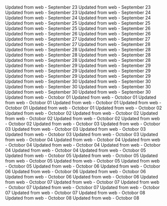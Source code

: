 
Updated from web - September 23 Updated from web - September 23 Updated from web - September 23
Updated from web - September 24 Updated from web - September 24 Updated from web - September 24
Updated from web - September 25 Updated from web - September 25 Updated from web - September 25
Updated from web - September 26 Updated from web - September 26 Updated from web - September 26
Updated from web - September 27 Updated from web - September 27 Updated from web - September 27
Updated from web - September 28 Updated from web - September 28 Updated from web - September 28 Updated from web - September 28 Updated from web - September 28 Updated from web - September 28 Updated from web - September 28
Updated from web - September 29 Updated from web - September 29 Updated from web - September 29 Updated from web - September 29 Updated from web - September 29 Updated from web - September 29
Updated from web - September 30 Updated from web - September 30 Updated from web - September 30 Updated from web - September 30 Updated from web - September 30 Updated from web - September 30
Updated from web - Octobor 01 Updated from web - Octobor 01 Updated from web - Octobor 01 Updated from web - Octobor 01 Updated from web - Octobor 01 Updated from web - Octobor 01
Updated from web - Octobor 02 Updated from web - Octobor 02 Updated from web - Octobor 02 Updated from web - Octobor 02 Updated from web - Octobor 02 Updated from web - Octobor 02
Updated from web - Octobor 03 Updated from web - Octobor 03 Updated from web - Octobor 03 Updated from web - Octobor 03 Updated from web - Octobor 03 Updated from web - Octobor 03
Updated from web - Octobor 04 Updated from web - Octobor 04 Updated from web - Octobor 04 Updated from web - Octobor 04 Updated from web - Octobor 04 Updated from web - Octobor 04
Updated from web - Octobor 05 Updated from web - Octobor 05 Updated from web - Octobor 05 Updated from web - Octobor 05 Updated from web - Octobor 05 Updated from web - Octobor 05
Updated from web - Octobor 06 Updated from web - Octobor 06 Updated from web - Octobor 06 Updated from web - Octobor 06 Updated from web - Octobor 06 Updated from web - Octobor 06 
Updated from web - Octobor 07 Updated from web - Octobor 07 Updated from web - Octobor 07 Updated from web - Octobor 07 Updated from web - Octobor 07 Updated from web - Octobor 07
Updated from web - Octobor 08 Updated from web - Octobor 08 Updated from web - Octobor 08
